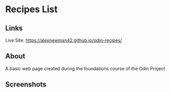 # Recipes List

## Links
Live Site: https://alexnewman42.github.io/odin-recipes/

## About
A basic web page created during the foundations course of the Odin Project

## Screenshots